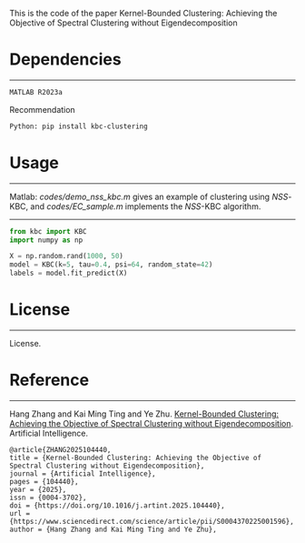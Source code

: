 This is the code of the paper Kernel-Bounded Clustering: Achieving the Objective of Spectral Clustering without Eigendecomposition




# Dependencies
---

```bash
MATLAB R2023a
```

Recommendation
```bash
Python: pip install kbc-clustering
```




# Usage
---
Matlab: 
*codes/demo_nss_kbc.m* gives an example of clustering using $NSS$-KBC, and *codes/EC_sample.m* implements the $NSS$-KBC algorithm.

---
```python
from kbc import KBC
import numpy as np

X = np.random.rand(1000, 50)
model = KBC(k=5, tau=0.4, psi=64, random_state=42)
labels = model.fit_predict(X)
```


# License
---
License.


# Reference
---
Hang Zhang and Kai Ming Ting and Ye Zhu. [Kernel-Bounded Clustering: Achieving the Objective of Spectral Clustering without Eigendecomposition]([https://google.comninini](https://doi.org/10.1016/j.artint.2025.104440)). Artificial Intelligence.

```
@article{ZHANG2025104440,
title = {Kernel-Bounded Clustering: Achieving the Objective of Spectral Clustering without Eigendecomposition},
journal = {Artificial Intelligence},
pages = {104440},
year = {2025},
issn = {0004-3702},
doi = {https://doi.org/10.1016/j.artint.2025.104440},
url = {https://www.sciencedirect.com/science/article/pii/S0004370225001596},
author = {Hang Zhang and Kai Ming Ting and Ye Zhu},
```



